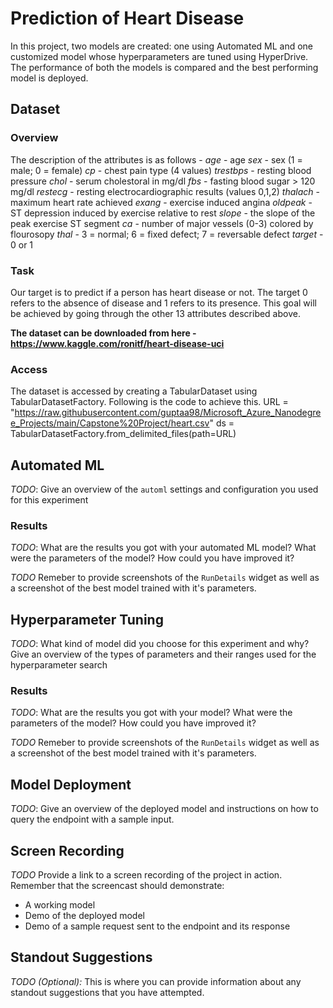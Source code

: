 # Prediction of Heart Disease

In this project, two models are created: one using Automated ML and one customized model whose hyperparameters are tuned using HyperDrive. The performance of both the models is compared and the best performing model is deployed.

## Dataset

### Overview
The description of the attributes is as follows - 
*age* -  age
*sex* - sex (1 = male; 0 = female)
*cp* - chest pain type (4 values)
*trestbps* - resting blood pressure
*chol* - serum cholestoral in mg/dl
*fbs* - fasting blood sugar > 120 mg/dl
*restecg* - resting electrocardiographic results (values 0,1,2)
*thalach* - maximum heart rate achieved
*exang* - exercise induced angina
*oldpeak* - ST depression induced by exercise relative to rest 
*slope* - the slope of the peak exercise ST segment 
*ca* - number of major vessels (0-3) colored by flourosopy
*thal* - 3 = normal; 6 = fixed defect; 7 = reversable defect
*target* - 0 or 1
### Task
Our target is to predict if a person has heart disease or not. The target 0 refers to the absence of disease and 1 refers to its presence.
This goal will be achieved by going through the other 13 attributes described above. 

**The dataset can be downloaded from here - https://www.kaggle.com/ronitf/heart-disease-uci**

### Access
The dataset is accessed by creating a TabularDataset using TabularDatasetFactory.
Following is the code to achieve this. 
URL = "https://raw.githubusercontent.com/guptaa98/Microsoft_Azure_Nanodegree_Projects/main/Capstone%20Project/heart.csv"
ds = TabularDatasetFactory.from_delimited_files(path=URL)

## Automated ML
*TODO*: Give an overview of the `automl` settings and configuration you used for this experiment

### Results
*TODO*: What are the results you got with your automated ML model? What were the parameters of the model? How could you have improved it?

*TODO* Remeber to provide screenshots of the `RunDetails` widget as well as a screenshot of the best model trained with it's parameters.

## Hyperparameter Tuning
*TODO*: What kind of model did you choose for this experiment and why? Give an overview of the types of parameters and their ranges used for the hyperparameter search


### Results
*TODO*: What are the results you got with your model? What were the parameters of the model? How could you have improved it?

*TODO* Remeber to provide screenshots of the `RunDetails` widget as well as a screenshot of the best model trained with it's parameters.

## Model Deployment
*TODO*: Give an overview of the deployed model and instructions on how to query the endpoint with a sample input.

## Screen Recording
*TODO* Provide a link to a screen recording of the project in action. Remember that the screencast should demonstrate:
- A working model
- Demo of the deployed  model
- Demo of a sample request sent to the endpoint and its response

## Standout Suggestions
*TODO (Optional):* This is where you can provide information about any standout suggestions that you have attempted.
